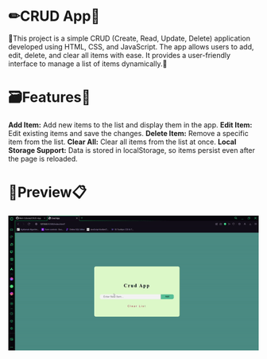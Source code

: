 # ✏CRUD App📄
📰This project is a simple CRUD (Create, Read, Update, Delete) application developed using HTML, CSS, and JavaScript. The app allows users to add, edit, delete, and clear all items with ease. It provides a user-friendly interface to manage a list of items dynamically.📎


# 🗃Features📝
**Add Item:** Add new items to the list and display them in the app.
**Edit Item:** Edit existing items and save the changes.
**Delete Item:** Remove a specific item from the list.
**Clear All:** Clear all items from the list at once.
**Local Storage Support:** Data is stored in localStorage, so items persist even after the page is reloaded.


# 🎉Preview📋
![](CrudApp.gif)

